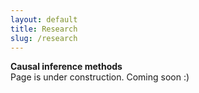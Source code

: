 ```yaml
---
layout: default
title: Research
slug: /research
---
```


<b> Causal inference methods </b>
<br>
Page is under construction. Coming soon :)
<br />
